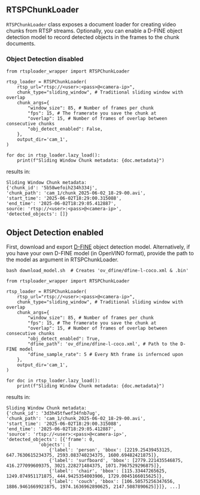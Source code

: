 ## RTSPChunkLoader
`RTSPChunkLoader` class exposes a document loader for creating video chunks from RTSP streams.
Optionally, you can enable a D-FINE object detection model to record detected objects in the frames to the chunk documents.

### Object Detection disabled
```
from rtsploader_wrapper import RTSPChunkLoader

rtsp_loader = RTSPChunkLoader(
    rtsp_url="rtsp://<user>:<pass>@<camera-ip>",
    chunk_type="sliding_window", # Traditional sliding window with overlap
    chunk_args={
        "window_size": 85, # Number of frames per chunk
        "fps": 15, # The framerate you save the chunk at
        "overlap": 15, # Number of frames of overlap between consecutive chunks
        "obj_detect_enabled": False,
    },
    output_dir='cam_1',
)

for doc in rtsp_loader.lazy_load():
    print(f"Sliding Window Chunk metadata: {doc.metadata}")
```

results in:
```
Sliding Window Chunk metadata:
{'chunk_id': '5b58wefoih234h334j',
'chunk_path': 'cam_1/chunk_2025-06-02_18-29-00.avi',
'start_time': '2025-06-02T18:29:00.315088',
'end_time': '2025-06-02T18:29:05.412887',
source: 'rtsp://<user>:<pass>@<camera-ip>',
'detected_objects': []}
```


## Object Detection enabled
First, download and export [D-FINE](https://github.com/Peterande/D-FINE/tree/master) object detection model. Alternatively, if you have your own D-FINE model (in OpenVINO format), provide the path to the model as argument in RTSPChunkLoader.
```
bash download_model.sh  # Creates 'ov_dfine/dfine-l-coco.xml & .bin'
```

```
from rtsploader_wrapper import RTSPChunkLoader

rtsp_loader = RTSPChunkLoader(
    rtsp_url="rtsp://<user>:<pass>@<camera-ip>",
    chunk_type="sliding_window", # Traditional sliding window with overlap
    chunk_args={
        "window_size": 85, # Number of frames per chunk
        "fps": 15, # The framerate you save the chunk at
        "overlap": 15, # Number of frames of overlap between consecutive chunks
        "obj_detect_enabled": True,
        "dfine_path": 'ov_dfine/dfine-l-coco.xml', # Path to the D-FINE model
        "dfine_sample_rate": 5 # Every Nth frame is infernced upon
    },
    output_dir='cam_1',
)

for doc in rtsp_loader.lazy_load():
    print(f"Sliding Window Chunk metadata: {doc.metadata}")
```

results in:
```
Sliding Window Chunk metadata: 
{'chunk_id': '3d3h45tfwef34fnb7ug',
'chunk_path': 'cam_1/chunk_2025-06-02_18-29-00.avi',
'start_time': '2025-06-02T18:29:00.315088',
'end_time': '2025-06-02T18:29:05.412887',
'source': 'rtsp://<user>:<pass>@<camera-ip>',
'detected_objects': [{'frame': 0,
			'objects': [
			    {'label': 'person', 'bbox': [2219.25439453125, 647.7630615234375, 2593.083740234375, 1600.69482421875]},
			    {'label': 'surfboard', 'bbox': [2779.221435546875, 416.277099609375, 3021.228271484375, 1071.7967529296875]},
			    {'label': 'chair', 'bbox': [115.33447265625, 1249.074951171875, 444.9425354003906, 1729.0045166015625]},
			    {'label': 'couch', 'bbox': [106.50575256347656, 1886.9461669921875, 1974.1636962890625, 2147.5087890625]}]}, ...]
```
